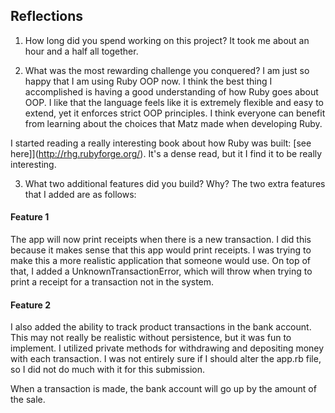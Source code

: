 ## Reflections

1. How long did you spend working on this project?
It took me about an hour and a half all together.

2. What was the most rewarding challenge you conquered?
I am just so happy that I am using Ruby OOP now.  I think the best thing I accomplished is having a good understanding of how Ruby goes about OOP.  I like that the language feels like it is extremely flexible and easy to extend, yet it enforces strict OOP principles.  I think everyone can benefit from learning about the choices that Matz made when developing Ruby.

I started reading a really interesting book about how Ruby was built: [see here]](http://rhg.rubyforge.org/).  It's a dense read, but it I find it to be really interesting.

3. What two additional features did you build? Why?
The two extra features that I added are as follows:

#### Feature 1
The app will now print receipts when there is a new transaction.  I did this because it makes sense that this app would print receipts.  I was trying to make this a more realistic application that someone would use.  On top of that, I added a UnknownTransactionError, which will throw when trying to print a receipt for a transaction not in the system.

#### Feature 2
I also added the ability to track product transactions in the bank account.  This may not really be realistic without persistence, but it was fun to implement.  I utilized private methods for withdrawing and depositing money with each transaction.  I was not entirely sure if I should alter the app.rb file, so I did not do much with it for this submission.

When a transaction is made, the bank account will go up by the amount of the sale.